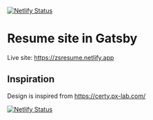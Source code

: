 [![Netlify Status](https://api.netlify.com/api/v1/badges/da1720d9-2652-4dbd-9adc-22cbba1a60e6/deploy-status)](https://app.netlify.com/sites/zsresume/deploys)

# Resume site in Gatsby

Live site: https://zsresume.netlify.app


## Inspiration

Design is inspired from https://certy.px-lab.com/


[![Netlify Status](https://api.netlify.com/api/v1/badges/da1720d9-2652-4dbd-9adc-22cbba1a60e6/deploy-status)](https://app.netlify.com/sites/zsresume/deploys)
